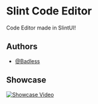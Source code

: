
# Slint Code Editor

Code Editor made in SlintUI!


## Authors

- [@Badless](https://www.github.com/Badless)


## Showcase

[![Showcase Video](https://img.youtube.com/vi/WFzGNkmhfXs/default.jpg)](https://youtu.be/WFzGNkmhfXs)
